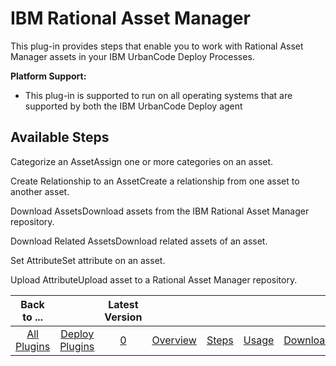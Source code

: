 
IBM Rational Asset Manager
==========================


This plug-in provides steps that enable you to work with Rational Asset Manager assets in your IBM UrbanCode Deploy Processes.


**Platform Support:**


* This plug-in is supported to run on all operating systems that are supported by both the IBM UrbanCode Deploy agent



Available Steps
---------------


Categorize an AssetAssign one or more categories on an asset.


Create Relationship to an AssetCreate a relationship from one asset to another asset.


Download AssetsDownload assets from the IBM Rational Asset Manager repository.


Download Related AssetsDownload related assets of an asset.


Set AttributeSet attribute on an asset.


Upload AttributeUpload asset to a Rational Asset Manager repository.





|Back to ...||Latest Version|||||
| :---: | :---: | :---: | :---: | :---: | :---: | :---: |
|[All Plugins](../../index.md)|[Deploy Plugins](../README.md)|[0]()|[Overview](overview.md)|[Steps](steps.md)|[Usage](usage.md)|[Downloads](downloads.md)|
